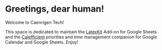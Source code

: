 # Greetings, dear human!

Welcome to Caenrigen Tech!

This space is dedicated to maintain the [LatexKit] Add-on for Google Sheets and the [Calefficient] priorities and time management companion for Google Calendar and Google Sheets. Enjoy!

[LatexKit]: http://caenrigen.tech/LatexKit/
[Calefficient]: http://caenrigen.tech/Calefficient/
